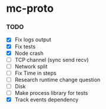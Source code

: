 # mc-proto

### TODO
- [x] Fix logs output
- [x] Fix tests
- [x] Node crash
- [ ] TCP channel (sync send recv)
- [ ] Network split
- [ ] Fix Time in steps
- [ ] Research runtime change question
- [ ] Disk
- [ ] Make process library for tests
- [x] Track events dependency